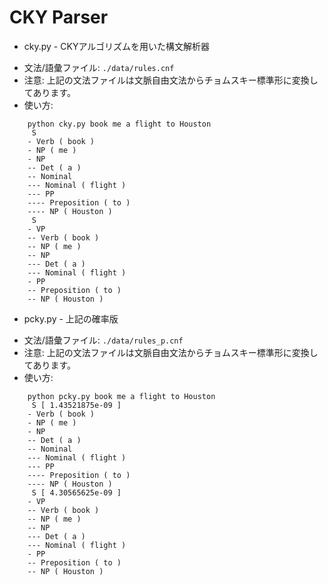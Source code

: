 CKY Parser
===
+ cky.py - CKYアルゴリズムを用いた構文解析器
- 文法/語彙ファイル: `./data/rules.cnf`
- 注意: 上記の文法ファイルは文脈自由文法からチョムスキー標準形に変換してあります。
- 使い方:
```
    python cky.py book me a flight to Houston
     S
    - Verb ( book )
    - NP ( me )
    - NP
    -- Det ( a )
    -- Nominal
    --- Nominal ( flight )
    --- PP
    ---- Preposition ( to )
    ---- NP ( Houston )
     S
    - VP
    -- Verb ( book )
    -- NP ( me )
    -- NP
    --- Det ( a )
    --- Nominal ( flight )
    - PP
    -- Preposition ( to )
    -- NP ( Houston )
```

+ pcky.py - 上記の確率版
- 文法/語彙ファイル: `./data/rules_p.cnf`
- 注意: 上記の文法ファイルは文脈自由文法からチョムスキー標準形に変換してあります。
- 使い方:
```
    python pcky.py book me a flight to Houston
     S [ 1.43521875e-09 ]
    - Verb ( book )
    - NP ( me )
    - NP
    -- Det ( a )
    -- Nominal
    --- Nominal ( flight )
    --- PP
    ---- Preposition ( to )
    ---- NP ( Houston )
     S [ 4.30565625e-09 ]
    - VP
    -- Verb ( book )
    -- NP ( me )
    -- NP
    --- Det ( a )
    --- Nominal ( flight )
    - PP
    -- Preposition ( to )
    -- NP ( Houston )
```
